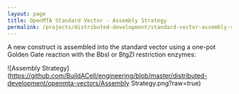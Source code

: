 ```yaml
---
layout: page
title: OpenMTA Standard Vector - Assembly Strategy
permalink: /projects/distributed-development/standard-vector-assembly-strategy/
---
```


A new construct is assembled into the standard vector using a one-pot Golden Gate reaction with the BbsI or BtgZI restriction enzymes:

![Assembly Strategy](https://github.com/BuildACell/engineering/blob/master/distributed-development/openmta-vectors/Assembly Strategy.png?raw=true)
